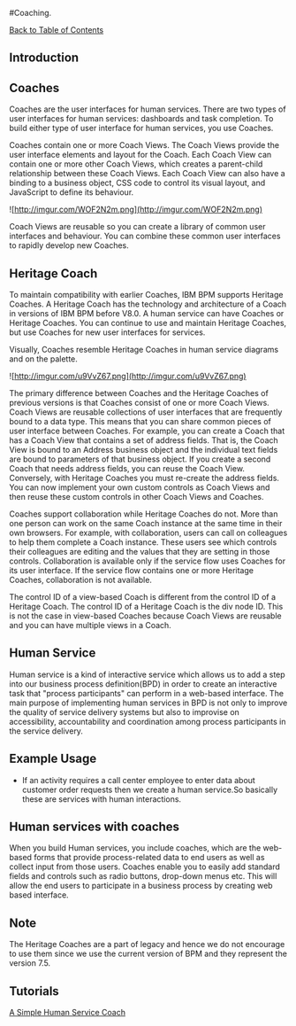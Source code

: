 #Coaching.

[Back to Table of Contents](Table_Of_Contents.md)

## Introduction ##

## Coaches ##

Coaches are the user interfaces for human services. There are two types of user interfaces for human services: dashboards and task completion. To build either type of user interface for human services, you use Coaches.

Coaches contain one or more Coach Views. The Coach Views provide the user interface elements and layout for the Coach. Each Coach View can contain one or more other Coach Views, which creates a parent-child relationship between these Coach Views. Each Coach View can also have a binding to a business object, CSS code to control its visual layout, and JavaScript to define its behaviour.

![http://imgur.com/WOF2N2m.png](http://imgur.com/WOF2N2m.png)

Coach Views are reusable so you can create a library of common user interfaces and behaviour. You can combine these common user interfaces to rapidly develop new Coaches.

## Heritage Coach ##

To maintain compatibility with earlier Coaches, IBM BPM supports Heritage Coaches. A Heritage Coach has the technology and architecture of a Coach in versions of IBM BPM before V8.0. A human service can have Coaches or Heritage Coaches. You can continue to use and maintain Heritage Coaches, but use Coaches for new user interfaces for services.

Visually, Coaches resemble Heritage Coaches in human service diagrams and on the palette.

![http://imgur.com/u9VvZ67.png](http://imgur.com/u9VvZ67.png)

The primary difference between Coaches and the Heritage Coaches of previous versions is that Coaches consist of one or more Coach Views. Coach Views are reusable collections of user interfaces that are frequently bound to a data type. This means that you can share common pieces of user interface between Coaches. For example, you can create a Coach that has a Coach View that contains a set of address fields. That is, the Coach View is bound to an Address business object and the individual text fields are bound to parameters of that business object. If you create a second Coach that needs address fields, you can reuse the Coach View. Conversely, with Heritage Coaches you must re-create the address fields. You can now implement your own custom controls as Coach Views and then reuse these custom controls in other Coach Views and Coaches.

Coaches support collaboration while Heritage Coaches do not. More than one person can work on the same Coach instance at the same time in their own browsers. For example, with collaboration, users can call on colleagues to help them complete a Coach instance. These users see which controls their colleagues are editing and the values that they are setting in those controls. Collaboration is available only if the service flow uses Coaches for its user interface. If the service flow contains one or more Heritage Coaches, collaboration is not available.

The control ID of a view-based Coach is different from the control ID of a Heritage Coach. The control ID of a Heritage Coach is the div node ID. This is not the case in view-based Coaches because Coach Views are reusable and you can have multiple views in a Coach.

## Human Service ##

Human service is a kind of interactive service which allows us to add a step into our business process definition(BPD) in order to create an interactive task that "process participants" can perform in a web-based interface. The main purpose of implementing human services in BPD is not only to improve the quality of service delivery systems but also to improvise on accessibility, accountability and coordination among process participants in the service delivery.

## Example Usage ##

- If an activity requires a call center employee to enter data about   customer order requests then we create a human service.So basically these are services with human interactions.

## Human services with coaches ##

When you build Human services, you include coaches, which are the web-based forms that provide process-related data to end users as well as collect input from those users. Coaches enable you to easily add standard fields and controls such as radio buttons, drop-down menus etc. This will allow the end users to participate in a business process by creating web based interface.

## Note ##

The Heritage Coaches are a part of legacy and hence we do not encourage to use them since we use the current version of BPM and they represent the version 7.5.

## Tutorials ##
[A Simple Human Service Coach](SimpleCoach.md)